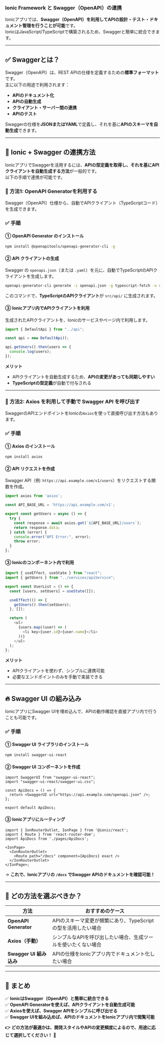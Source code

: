 ### **Ionic Framework と Swagger（OpenAPI）の連携**
Ionicアプリでは、**Swagger（OpenAPI）を利用してAPIの設計・テスト・ドキュメント管理を行うことが可能**です。  
IonicはJavaScript/TypeScriptで構築されるため、Swaggerと簡単に統合できます。

---

## **✅ Swaggerとは？**
Swagger（OpenAPI）は、REST APIの仕様を定義するための**標準フォーマット**です。  
主に以下の用途で利用されます：
- **APIのドキュメント化**
- **APIの自動生成**
- **クライアント・サーバー間の連携**
- **APIのテスト**

Swaggerの仕様を**JSONまたはYAML**で定義し、それを基に**APIのスキーマを自動生成**できます。

---

## **🚀 Ionic + Swagger の連携方法**
IonicアプリでSwaggerを活用するには、**APIの型定義を取得し、それを基にAPIクライアントを自動生成する方法**が一般的です。  
以下の手順で連携が可能です。

### **🔹 方法1: OpenAPI Generatorを利用する**
Swagger（OpenAPI）仕様から、自動でAPIクライアント（TypeScriptコード）を生成できます。

### **✅ 手順**
#### **① OpenAPI Generator のインストール**
```sh
npm install @openapitools/openapi-generator-cli -g
```

#### **② API クライアントの生成**
Swagger の `openapi.json`（または `.yaml`）を元に、自動でTypeScriptのAPIクライアントを生成します。

```sh
openapi-generator-cli generate -i openapi.json -g typescript-fetch -o src/api
```
このコマンドで、**TypeScriptのAPIクライアント**が `src/api/` に生成されます。

#### **③ Ionicアプリ内でAPIクライアントを利用**
生成されたAPIクライアントを、Ionicのサービスやページ内で利用します。

```typescript
import { DefaultApi } from "../api";

const api = new DefaultApi();

api.getUsers().then(users => {
  console.log(users);
});
```
**メリット**
- APIクライアントを自動生成するため、**APIの変更があっても同期しやすい**
- **TypeScriptの型定義**が自動で付与される

---

### **🔹 方法2: Axios を利用して手動で Swagger API を呼び出す**
SwaggerのAPIエンドポイントをIonicの`Axios`を使って直接呼び出す方法もあります。

### **✅ 手順**
#### **① Axios のインストール**
```sh
npm install axios
```

#### **② API リクエストを作成**
Swagger API（例: `https://api.example.com/v1/users`）をリクエストする関数を作成。

```typescript
import axios from 'axios';

const API_BASE_URL = 'https://api.example.com/v1';

export const getUsers = async () => {
  try {
    const response = await axios.get(`${API_BASE_URL}/users`);
    return response.data;
  } catch (error) {
    console.error("API Error:", error);
    throw error;
  }
};
```

#### **③ Ionicのコンポーネント内で利用**
```typescript
import { useEffect, useState } from "react";
import { getUsers } from "../services/apiService";

export const UserList = () => {
  const [users, setUsers] = useState([]);

  useEffect(() => {
    getUsers().then(setUsers);
  }, []);

  return (
    <ul>
      {users.map((user) => (
        <li key={user.id}>{user.name}</li>
      ))}
    </ul>
  );
};
```
**メリット**
- APIクライアントを使わず、シンプルに連携可能
- 必要なエンドポイントのみを手動で実装できる

---

## **🔥 Swagger UI の組み込み**
IonicアプリにSwagger UIを埋め込んで、APIの動作確認を直接アプリ内で行うことも可能です。

### **✅ 手順**
#### **① Swagger UI ライブラリのインストール**
```sh
npm install swagger-ui-react
```

#### **② Swagger UI コンポーネントを作成**
```tsx
import SwaggerUI from "swagger-ui-react";
import "swagger-ui-react/swagger-ui.css";

const ApiDocs = () => {
  return <SwaggerUI url="https://api.example.com/openapi.json" />;
};

export default ApiDocs;
```
#### **③ Ionicアプリにルーティング**
```tsx
import { IonRouterOutlet, IonPage } from '@ionic/react';
import { Route } from 'react-router-dom';
import ApiDocs from './pages/ApiDocs';

<IonPage>
  <IonRouterOutlet>
    <Route path="/docs" component={ApiDocs} exact />
  </IonRouterOutlet>
</IonPage>;
```
→ **これで、Ionicアプリの `/docs` でSwagger APIのドキュメントを確認可能！**

---

## **🔎 どの方法を選ぶべきか？**
| **方法** | **おすすめのケース** |
|-----------|-------------------|
| **OpenAPI Generator** | APIのスキーマ変更が頻繁にあり、TypeScriptの型を活用したい場合 |
| **Axios（手動）** | シンプルなAPIを呼び出したい場合、生成ツールを使いたくない場合 |
| **Swagger UI 組み込み** | APIの仕様をIonicアプリ内でドキュメント化したい場合 |

---

## **🎯 まとめ**
✅ **IonicはSwagger（OpenAPI）と簡単に統合できる**  
✅ **OpenAPI Generatorを使えば、APIクライアントを自動生成可能**  
✅ **Axiosを使えば、Swagger APIをシンプルに呼び出せる**  
✅ **Swagger UIを組み込めば、APIのドキュメントをIonicアプリ内で閲覧可能**

**👉 どの方法が最適かは、開発スタイルやAPIの変更頻度によるので、用途に応じて選択してください！** 🚀